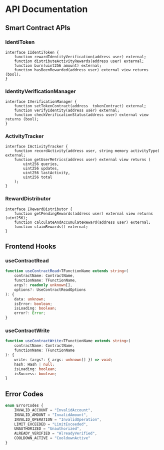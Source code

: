 # API Documentation

## Smart Contract APIs

### IdentiToken

```solidity
interface IIdentiToken {
    function rewardIdentityVerification(address user) external;
    function distributeActivityRewards(address user) external;
    function burn(uint256 amount) external;
    function hasBeenRewarded(address user) external view returns (bool);
}
```

### IdentityVerificationManager

```solidity
interface IVerificationManager {
    function setTokenContract(address _tokenContract) external;
    function verifyIdentity(address user) external;
    function checkVerificationStatus(address user) external view returns (bool);
}
```

### ActivityTracker

```solidity
interface IActivityTracker {
    function recordActivity(address user, string memory activityType) external;
    function getUserMetrics(address user) external view returns (
        uint256 queries,
        uint256 updates,
        uint256 lastActivity,
        uint256 total
    );
}
```

### RewardDistributor

```solidity
interface IRewardDistributor {
    function getPendingRewards(address user) external view returns (uint256);
    function calculateAndAccumulateReward(address user) external;
    function claimRewards() external;
}
```

## Frontend Hooks

### useContractRead

```typescript
function useContractRead<TFunctionName extends string>(
    contractName: ContractName,
    functionName: TFunctionName,
    args?: readonly unknown[],
    options?: UseContractReadOptions
): {
    data: unknown;
    isError: boolean;
    isLoading: boolean;
    error?: Error;
}
```

### useContractWrite

```typescript
function useContractWrite<TFunctionName extends string>(
    contractName: ContractName,
    functionName: TFunctionName
): {
    write: (args?: { args: unknown[] }) => void;
    hash: Hash | null;
    isLoading: boolean;
    isSuccess: boolean;
}
```

## Error Codes

```typescript
enum ErrorCodes {
    INVALID_ACCOUNT = "InvalidAccount",
    INVALID_AMOUNT = "InvalidAmount",
    INVALID_OPERATION = "InvalidOperation",
    LIMIT_EXCEEDED = "LimitExceeded",
    UNAUTHORIZED = "Unauthorized",
    ALREADY_VERIFIED = "AlreadyVerified",
    COOLDOWN_ACTIVE = "CooldownActive"
}
```